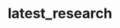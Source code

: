 ---
layout: category_listT
published: false
type: nav
navtitle: Publications
navorder: 5
category: research
title: latest_research
qotd: "We must reason in natural philosophy not from what we hope, or even expect, but from what we perceive."
qotdauthor: HUMPHRY DAVY
description: This will show our most research Research Items
sitemap:
    priority: 1.0
    lastmod: 2017-11-02
    changefreq: weekly
---